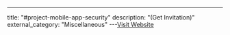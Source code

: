 ---
title: "#project-mobile-app-security"
description: "(Get Invitation)"
external_category: "Miscellaneous"
---[Visit Website](https://owasp.slack.com/archives/C1M6ZVC6S)

